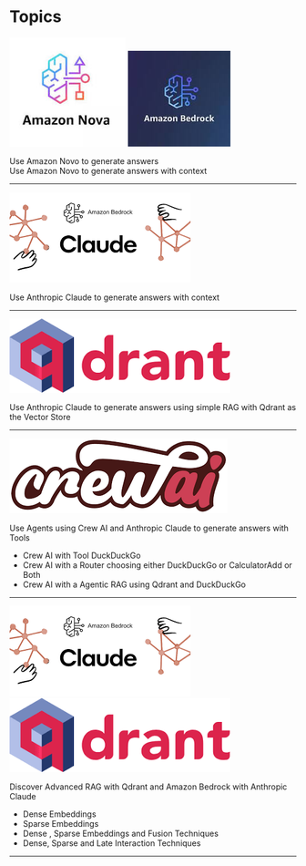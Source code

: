 # Topics

![Amazon Novo](NOVO.png)      ![Amazon Bedrock](BEDROCK.png)    

Use Amazon Novo to generate answers          
Use Amazon Novo to generate answers with context         

<hr/>
   
   ![Amazon Bedrock with Anthropic Claude](Claude.png)            

Use Anthropic Claude to generate answers with context         
   
<hr/>

   ![Qdrant](Qdrant.png)             

Use Anthropic Claude to generate answers using simple RAG with Qdrant as the Vector Store              

<hr/>   

   ![CrewAI](CrewAI.png)           

Use Agents using Crew AI and Anthropic Claude to generate answers with Tools             
   * Crew AI with Tool DuckDuckGo   
   * Crew AI with a Router choosing either  DuckDuckGo or CalculatorAdd or Both       
   * Crew AI with a Agentic RAG using Qdrant and DuckDuckGo

<hr/>               

![Amazon Bedrock with Anthropic Claude](image-2.png)    ![Qdrant](image-3.png)       

Discover Advanced RAG with Qdrant and Amazon Bedrock with Anthropic Claude                                        
*  Dense Embeddings              
*  Sparse Embeddings             
*  Dense , Sparse  Embeddings and Fusion Techniques           
*  Dense, Sparse and Late Interaction Techniques        
<hr/>    

